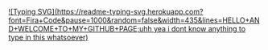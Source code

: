 [![Typing SVG](https://readme-typing-svg.herokuapp.com?font=Fira+Code&pause=1000&random=false&width=435&lines=HELLO+AND+WELCOME+TO+MY+GITHUB+PAGE;uhh yea i dont know anything to type in this whatsoever)](https://git.io/typing-svg)
